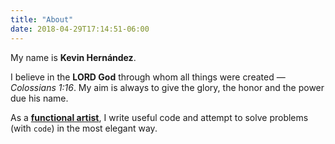 ```yaml
---
title: "About"
date: 2018-04-29T17:14:51-06:00
---
```


My name is **Kevin Hernández**. 

I believe in the **LORD God** through whom all things were created — _Colossians 1:16_. My aim is always to give the glory, the honor and the power due his name.

As a [**functional artist**](https://ruben.verborgh.org/blog/2013/02/21/programming-is-an-art/#programmers-are-functional-artists), I write useful code and attempt to solve problems (with `code`) in the most elegant way.

